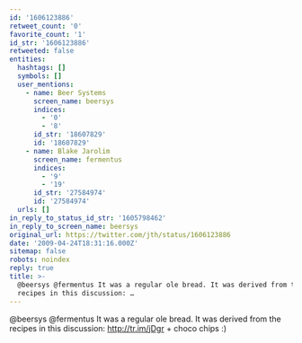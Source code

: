 ```yaml
---
id: '1606123886'
retweet_count: '0'
favorite_count: '1'
id_str: '1606123886'
retweeted: false
entities:
  hashtags: []
  symbols: []
  user_mentions:
    - name: Beer Systems
      screen_name: beersys
      indices:
        - '0'
        - '8'
      id_str: '18607829'
      id: '18607829'
    - name: Blake Jarolim
      screen_name: fermentus
      indices:
        - '9'
        - '19'
      id_str: '27584974'
      id: '27584974'
  urls: []
in_reply_to_status_id_str: '1605798462'
in_reply_to_screen_name: beersys
original_url: https://twitter.com/jth/status/1606123886
date: '2009-04-24T18:31:16.000Z'
sitemap: false
robots: noindex
reply: true
title: >-
  @beersys @fermentus It was a regular ole bread. It was derived from the
  recipes in this discussion: …
---
```


@beersys @fermentus It was a regular ole bread. It was derived from the recipes in this discussion: http://tr.im/jDgr + choco chips :)